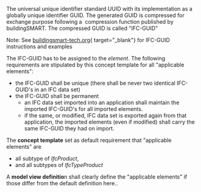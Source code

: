 ﻿The universal unique identifier standard UUID with its implementation as a globally unique identifier GUID. The generated GUID is compressed for exchange purpose following a&nbsp; compression function published by buildingSMART. The compressed GUID is called "IFC-GUID"

Note: See [buildingsmart-tech.org](http://buildingsmart-tech.org/developers/get-started/ifc-guid){ target="_blank"} for IFC-GUID instructions and examples

The IFC-GUID has to be assigned to the _element_. The following requirements are stipulated by this concept template for all "applicable elements":

*  the IFC-GUID shalI be unique (there shall be never two identical IFC-GUID&#39;s in an IFC data set)
*  the IFC-GUID shall be permanent 
    *  an IFC data set imported into an application shall maintain the imported IFC-GUID&#39;s for all imported elements.
    *  if the same, or modified, IFC data set is exported again from that application, the imported elements (even if modified) shall carry the same IFC-GUID they had on import. 

The **concept template** set as default requirement that "applicable elements" are

*  all subtype of _IfcProduct_,
*  and all subtypes of _IfcTypeProduct_

A **model view definitio**n shall clearly define the "applicable elements" if those differ from the default definition here..